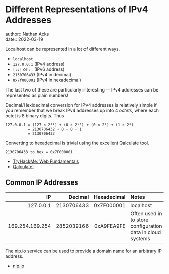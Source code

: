 # Different Representations of IPv4 Addresses

author:: Nathan Acks  
date:: 2022-03-19

Localhost can be represented in a lot of different ways.

* `localhost`
* `127.0.0.1` (IPv4 address)
* `[::]` or `::` (IPv6 address)
* `2130706433` (IPv4 in decimal)
* `0x7f000001` (IPv4 in hexadecimal)

The last two of these are particularly interesting -- IPv4 addresses can be represented as plain numbers!

Decimal/Hexidecimal conversion for IPv4 addresses is relatively simple if you remember that we break IPv4 addresses up into 4 *octets*, where each octet is 8 binary digits. Thus

```
127.0.0.1 = (127 × 2²⁴) + (0 × 2¹⁶) + (0 × 2⁸) + (1 × 2⁰)
          = 2130706432 + 0 + 0 + 1
          = 2130706433
```

Converting to hexadecimal is trivial using the excellent Qalculate tool.

```qalc
2130706433 to hex = 0x7F000001
```

* [TryHackMe: Web Fundamentals](tryhackme-web-fundamentals.md)
* [Qalculate!](https://qalculate.github.io/)

## Common IP Addresses

|              IP |    Decimal | Hexadecimal | Notes                                                      |
| ---------------:| ----------:| -----------:|:---------------------------------------------------------- |
| 127.0.0.1       | 2130706433 |  0x7F000001 | localhost                                                  |
| 169.254.169.254 | 2852039166 |  0xA9FEA9FE | Often used in to store configuration data in cloud systems |

The nip.io service can be used to provide a domain name for an arbitrary IP address.

* [nip.io](https://nip.io/)
